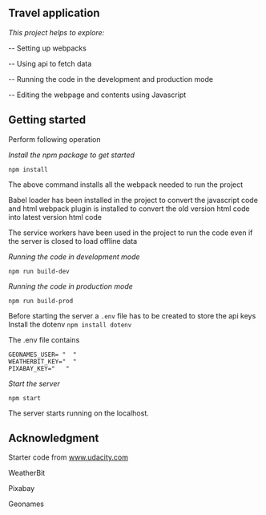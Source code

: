 ## Travel application
*This project helps to explore:*

-- Setting up webpacks

-- Using api to fetch data

-- Running the code in the development and production mode

-- Editing the webpage and contents using Javascript



## Getting started 
Perform following operation

*Install the npm package to get started*
```
npm install
```
The above command installs all the webpack needed to run the project

Babel loader has been installed in the project to convert the javascript code and html webpack plugin is installed to convert the old version html code into latest version html code 

The service workers have been used in the project to run the code even if the server is closed to load offline data

*Running the code in development mode*
```
npm run build-dev
```
*Running the code in production mode*
```
npm run build-prod
```
Before starting the server a ``` .env ``` file has to be created to store the api keys
Install the dotenv
```npm install dotenv```

The .env file contains 
```
GEONAMES_USER= "  "
WEATHERBIT_KEY="  "
PIXABAY_KEY="   "

```
*Start the server*
```
npm start
```
The server starts running on the localhost. 

## Acknowledgment
Starter code from www.udacity.com

WeatherBit

Pixabay

Geonames
